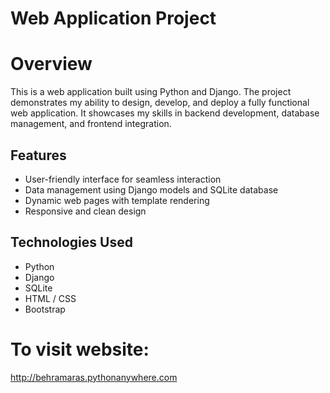 # Web Application Project

# Overview
This is a web application built using Python and Django. The project demonstrates my ability to design, develop, and deploy a fully functional web application. It showcases my skills in backend development, database management, and frontend integration.

## Features
- User-friendly interface for seamless interaction
- Data management using Django models and SQLite database
- Dynamic web pages with template rendering
- Responsive and clean design

## Technologies Used
- Python
- Django
- SQLite
- HTML / CSS
- Bootstrap
  
# To visit website:
http://behramaras.pythonanywhere.com
